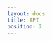 ```yaml
---
layout: docs
title: API
position: 2
---
```


<redoc spec-url='data/swagger.json'></redoc>
<script src="https://cdn.jsdelivr.net/npm/redoc@next/bundles/redoc.standalone.js"> </script>

